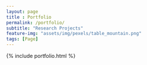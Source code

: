 ```yaml
--- 
layout: page
title : Portfolio
permalink: /portfolio/
subtitle: "Research Projects"
feature-img: "assets/img/pexels/table_mountain.png"
tags: [Page]
---
```


{% include portfolio.html %}
